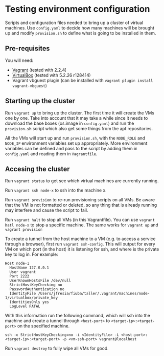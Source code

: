 # Testing environment configuration

Scripts and configuration files needed to bring up a cluster of virtual
machines. Use `config.yaml` to decide how many machines will be brought up and
modify `provision.sh` to define what is going to be installed in them.

## Pre-requisites

You will need:
- [Vagrant](https://www.vagrantup.com/downloads.html) (tested with 2.2.4)
- [VirtualBox](https://www.virtualbox.org/wiki/Downloads) (tested with 5.2.26 r128414)
- Vagrant vbguest plugin (can be installed with `vagrant plugin install vagrant-vbguest`)

## Starting up the cluster

Run `vagrant up` to bring up the cluster. The first time it will create the VMs
one by one. Take into account that it may take a while since it needs to
download the base boxes (os.image in `config.yaml`) and run the `provision.sh`
script which also get some things from the apt repositories.

All the VMs will start up and run `provision.sh`, with the `NODE_ROLE` and
`NODE_IP` environment variables set up appropriately. More environment variables
can be defined and pass to the script by adding them in `config.yaml` and
reading them in `Vagrantfile`.

## Accesing the cluster

Run `vagrant status` to get see which virtual machines are currently running.

Run `vagrant ssh node-x` to ssh into the machine x.

Run `vagrant provision` to re-run provisioning scripts on all VMs. Be aware that
the VM is not formatted or deleted, so any thing that is already running may
interfere and cause the script to fail.

Run `vagrant halt` to stop all VMs (in this Vagrantfile). You can use `vagrant
hatl node-x` to stop a specific machine. The same works for `vagrant up` and
`vagrant provision`

To create a tunnel from the host machine to a VM (e.g. to access a service
through a browser), first run `vagrant ssh-config`. This will output for every
VM on which port (in the host) it is listening for ssh, and where is the private
key to log in. For example:

```
Host node-1
  HostName 127.0.0.1
  User vagrant
  Port 2222
  UserKnownHostsFile /dev/null
  StrictHostKeyChecking no
  PasswordAuthentication no
  IdentityFile /Users/jfresia/fiuba/taller/.vagrant/machines/node-1/virtualbox/private_key
  IdentitiesOnly yes
  LogLevel FATAL
```

With this information run the following command, which will ssh into the machine
and create a tunnel through `<host-port>` to `<target-ip>:<target-port>` on the
specified machine.

```
ssh -o StrictHostKeyChecking=no -i <IdentityFile> -L <host-port>:<target-ip>:<target-port> -p <vm-ssh-port> vagrant@localhost
```

Run `vagrant destroy` to fully wipe all VMs for good.

